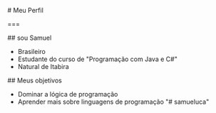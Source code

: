 \# Meu Perfil

===

\## sou Samuel 



* Brasileiro
* Estudante do curso de "Programação com Java e C#"
* Natural de Itabira



\## Meus objetivos 


* Dominar a lógica de programação
* Aprender mais sobre linguagens de programação
"# samueluca" 
